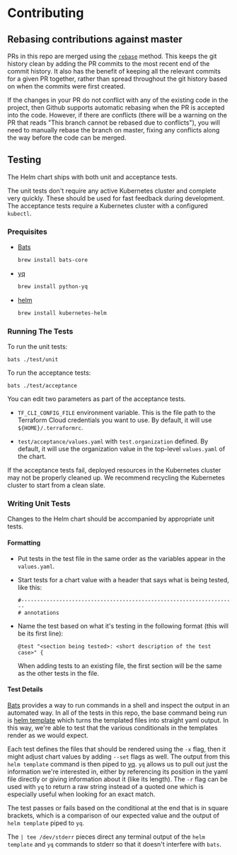 # Contributing

## Rebasing contributions against master

PRs in this repo are merged using the
[`rebase`](https://git-scm.com/docs/git-rebase) method. This keeps the git
history clean by adding the PR commits to the most recent end of the commit
history. It also has the benefit of keeping all the relevant commits for a given
PR together, rather than spread throughout the git history based on when the
commits were first created.

If the changes in your PR do not conflict with any of the existing code in the
project, then Github supports automatic rebasing when the PR is accepted into
the code. However, if there are conflicts (there will be a warning on the PR
that reads "This branch cannot be rebased due to conflicts"), you will need to
manually rebase the branch on master, fixing any conflicts along the way before
the code can be merged.

## Testing

The Helm chart ships with both unit and acceptance tests.

The unit tests don't require any active Kubernetes cluster and complete
very quickly. These should be used for fast feedback during development.
The acceptance tests require a Kubernetes cluster with a configured `kubectl`.

### Prequisites

- [Bats](https://github.com/bats-core/bats-core)

    ```bash
    brew install bats-core
    ```

- [yq](https://pypi.org/project/yq/)

    ```bash
    brew install python-yq
    ```

- [helm](https://helm.sh)

    ```bash
    brew install kubernetes-helm
    ```

### Running The Tests

To run the unit tests:

```shell
bats ./test/unit
```

To run the acceptance tests:

```shell
bats ./test/acceptance
```

You can edit two parameters as part of the acceptance tests.

- `TF_CLI_CONFIG_FILE` environment variable. This is the file path to the
  Terraform Cloud credentials you want to use. By default, it will use
  `${HOME}/.terraformrc`.

- `test/acceptance/values.yaml` with `test.organization` defined. By default, it
  will use the organization value in the top-level `values.yaml` of the chart.

If the acceptance tests fail, deployed resources in the Kubernetes cluster
may not be properly cleaned up. We recommend recycling the Kubernetes cluster to
start from a clean slate.

### Writing Unit Tests

Changes to the Helm chart should be accompanied by appropriate unit tests.

#### Formatting

- Put tests in the test file in the same order as the variables appear in the
  `values.yaml`.
- Start tests for a chart value with a header that says what is being tested,
  like this:

    ```bats
    #--------------------------------------------------------------------
    # annotations
    ```

- Name the test based on what it's testing in the following format (this will be
  its first line):

    ```bats
    @test "<section being tested>: <short description of the test case>" {
    ```

  When adding tests to an existing file, the first section will be the same as
  the other tests in the file.

#### Test Details

[Bats](https://github.com/bats-core/bats-core) provides a way to run commands in
a shell and inspect the output in an automated way. In all of the tests in this
repo, the base command being run is [helm
template](https://docs.helm.sh/helm/#helm-template) which turns the templated
files into straight yaml output. In this way, we're able to test that the
various conditionals in the templates render as we would expect.

Each test defines the files that should be rendered using the `-x` flag, then it
might adjust chart values by adding `--set` flags as well. The output from this
`helm template` command is then piped to [yq](https://pypi.org/project/yq/).
`yq` allows us to pull out just the information we're interested in, either by
referencing its position in the yaml file directly or giving information about
it (like its length). The `-r` flag can be used with `yq` to return a raw string
instead of a quoted one which is especially useful when looking for an exact
match.

The test passes or fails based on the conditional at the end that is in square
brackets, which is a comparison of our expected value and the output of  `helm
template` piped to `yq`.

The `| tee /dev/stderr` pieces direct any terminal output of the `helm template`
and `yq` commands to stderr so that it doesn't interfere with `bats`.
